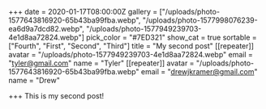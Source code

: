 +++
date = 2020-01-17T08:00:00Z
gallery = ["/uploads/photo-1577643816920-65b43ba99fba.webp", "/uploads/photo-1577998076239-ea6d9a7dcd82.webp", "/uploads/photo-1577949239703-4e1d8aa72824.webp"]
pick_color = "#7ED321"
show_cat = true
sortable = ["Fourth", "First", "Second", "Third"]
title = "My second post"
[[repeater]]
avatar = "/uploads/photo-1577949239703-4e1d8aa72824.webp"
email = "tyler@gmail.com"
name = "Tyler"
[[repeater]]
avatar = "/uploads/photo-1577643816920-65b43ba99fba.webp"
email = "drewjkramer@gmail.com"
name = "Drew"

+++
This is my second post!